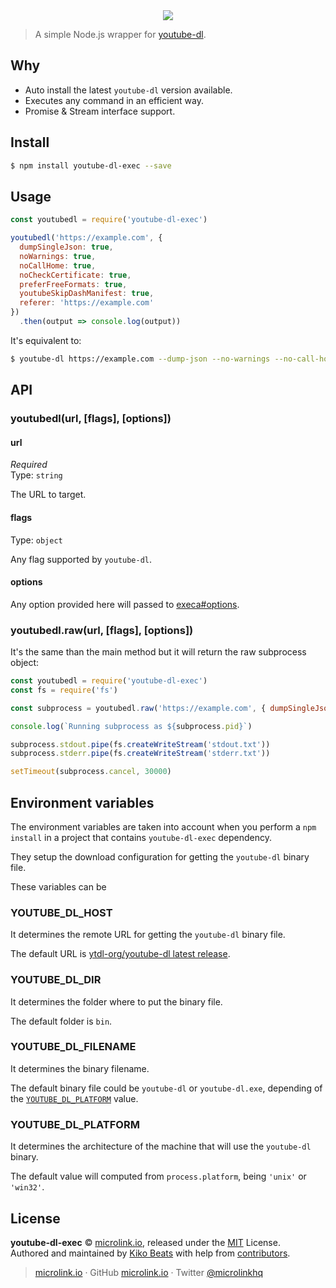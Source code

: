 <div align="center">
  <img src="https://cdn.microlink.io/logo/banner.png"">
</div>

> A simple Node.js wrapper for [youtube-dl](https://github.com/ytdl-org/youtube-dl).

## Why

- Auto install the latest `youtube-dl` version available.
- Executes any command in an efficient way.
- Promise & Stream interface support.

## Install

```bash
$ npm install youtube-dl-exec --save
```

## Usage

```js
const youtubedl = require('youtube-dl-exec')

youtubedl('https://example.com', {
  dumpSingleJson: true,
  noWarnings: true,
  noCallHome: true,
  noCheckCertificate: true,
  preferFreeFormats: true,
  youtubeSkipDashManifest: true,
  referer: 'https://example.com'
})
  .then(output => console.log(output))
```

It's equivalent to:

```bash
$ youtube-dl https://example.com --dump-json --no-warnings --no-call-home --no-check-certificate --prefer-free-formats --youtube-skip-dash-manifest --referer=https://example.com
```

## API

### youtubedl(url, [flags], [options])

#### url

*Required*<br>
Type: `string`

The URL to target.

#### flags

Type: `object`

Any flag supported by `youtube-dl`.

#### options

Any option provided here will passed to [execa#options](https://github.com/sindresorhus/execa#options).

### youtubedl.raw(url, [flags], [options])

It's the same than the main method but it will return the raw subprocess object:

```js
const youtubedl = require('youtube-dl-exec')
const fs = require('fs')

const subprocess = youtubedl.raw('https://example.com', { dumpSingleJson: true })

console.log(`Running subprocess as ${subprocess.pid}`)

subprocess.stdout.pipe(fs.createWriteStream('stdout.txt'))
subprocess.stderr.pipe(fs.createWriteStream('stderr.txt'))

setTimeout(subprocess.cancel, 30000)
```

## Environment variables

The environment variables are taken into account when you perform a `npm install` in a project that contains `youtube-dl-exec` dependency.

They setup the download configuration for getting the `youtube-dl` binary file.

These variables can be

### YOUTUBE_DL_HOST

It determines the remote URL for getting the `youtube-dl` binary file.

The default URL is [ytdl-org/youtube-dl latest release](https://github.com/ytdl-org/youtube-dl/releases/latest).

### YOUTUBE_DL_DIR

It determines the folder where to put the binary file.

The default folder is `bin`.

### YOUTUBE_DL_FILENAME

It determines the binary filename.

The default binary file could be `youtube-dl` or `youtube-dl.exe`, depending of the [`YOUTUBE_DL_PLATFORM`](#youtube_dl_platform) value.

### YOUTUBE_DL_PLATFORM

It determines the architecture of the machine that will use the `youtube-dl` binary.

The default value will computed from `process.platform`, being `'unix'` or `'win32'`.

## License

**youtube-dl-exec** © [microlink.io](https://microlink.io), released under the [MIT](https://github.com/microlinkhq/youtube-dl-exec/blob/master/LICENSE.md) License.<br>
Authored and maintained by [Kiko Beats](https://kikobeats.com) with help from [contributors](https://github.com/microlinkhq/youtube-dl-exec/contributors).

> [microlink.io](https://microlink.io) · GitHub [microlink.io](https://github.com/microlinkhq) · Twitter [@microlinkhq](https://twitter.com/microlinkhq)

